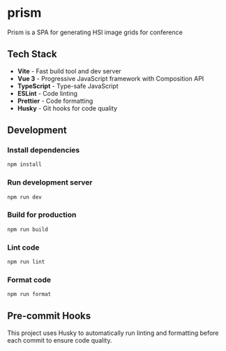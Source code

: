 # prism
Prism is a SPA for generating HSI image grids for conference

## Tech Stack
- **Vite** - Fast build tool and dev server
- **Vue 3** - Progressive JavaScript framework with Composition API
- **TypeScript** - Type-safe JavaScript
- **ESLint** - Code linting
- **Prettier** - Code formatting
- **Husky** - Git hooks for code quality

## Development

### Install dependencies
```bash
npm install
```

### Run development server
```bash
npm run dev
```

### Build for production
```bash
npm run build
```

### Lint code
```bash
npm run lint
```

### Format code
```bash
npm run format
```

## Pre-commit Hooks
This project uses Husky to automatically run linting and formatting before each commit to ensure code quality.
